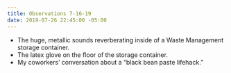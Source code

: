 ```yaml
---
title: Observations 7-16-19
date: 2019-07-26 22:45:00 -05:00
---
```


- The huge, metallic sounds reverberating inside of a Waste Management storage container.
- The latex glove on the floor of the storage container.
- My coworkers’ conversation about a “black bean paste lifehack.”